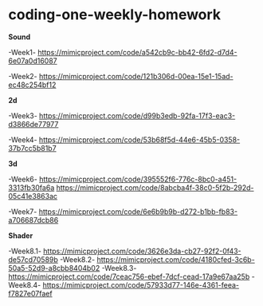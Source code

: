 # coding-one-weekly-homework

**Sound**

-Week1-
https://mimicproject.com/code/a542cb9c-bb42-6fd2-d7d4-6e07a0d16087

-Week2-
https://mimicproject.com/code/121b306d-00ea-15e1-15ad-ec48c254bf12

**2d**

-Week3-
https://mimicproject.com/code/d99b3edb-92fa-17f3-eac3-d3866de77977

-Week4-
https://mimicproject.com/code/53b68f5d-44e6-45b5-0358-37b7cc5b81b7

**3d**

-Week6-
https://mimicproject.com/code/395552f6-776c-8bc0-a451-3313fb30fa6a
https://mimicproject.com/code/8abcba4f-38c0-5f2b-292d-05c41e3863ac

-Week7-
https://mimicproject.com/code/6e6b9b9b-d272-b1bb-fb83-a706687dcb86

**Shader**

-Week8.1- 
https://mimicproject.com/code/3626e3da-cb27-92f2-0f43-de57cd70589b
-Week8.2-
https://mimicproject.com/code/4180cfed-3c6b-50a5-52d9-a8cbb8404b02
-Week8.3-
https://mimicproject.com/code/7ceac756-ebef-7dcf-cead-17a9e67aa25b
-Week8.4-
https://mimicproject.com/code/57933d77-146e-4361-feea-f7827e07faef
